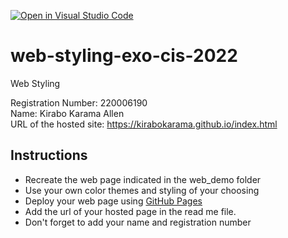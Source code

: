 [![Open in Visual Studio Code](https://classroom.github.com/assets/open-in-vscode-c66648af7eb3fe8bc4f294546bfd86ef473780cde1dea487d3c4ff354943c9ae.svg)](https://classroom.github.com/online_ide?assignment_repo_id=8141424&assignment_repo_type=AssignmentRepo)
# web-styling-exo-cis-2022
Web Styling

Registration Number: 220006190
<br>Name: Kirabo Karama Allen
<br> URL of the hosted site: https://kirabokarama.github.io/index.html

## Instructions

- Recreate the web page indicated in the web_demo folder
- Use your own color themes and styling of your choosing
- Deploy your web page using [GitHub Pages](https://pages.github.com/)
- Add the url of your hosted page in the read me file.
- Don't forget to add your name and registration number

